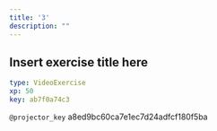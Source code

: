 ```yaml
---
title: '3'
description: ""
---
```


## Insert exercise title here

```yaml
type: VideoExercise 
xp: 50 
key: ab7f0a74c3   
```

`@projector_key`
a8ed9bc60ca7e1ec7d24adfcf180f5ba
